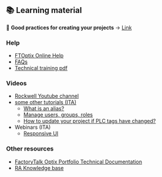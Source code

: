 ## 📚 Learning material

👼 **Good practices for creating your projects** → [Link](https://github.com/FactoryTalk-Optix/NetLogic_CheatSheet/blob/main/pages/good-practices.md)

### Help
  - [FTOptix Online Help](https://www.rockwellautomation.com/en-us/docs/factorytalk-optix/current/contents-ditamap.html)
  - [FAQs](https://rockwellautomation.custhelp.com/app/answers/answer_view/a_id/1141346/loc/en_US)
- [Technical training pdf](https://github.com/massimovar/LearningFTOptix/blob/main/pdf/FTOptix_Technical_training.pdf)

### Videos
  - [Rockwell Youtube channel](https://www.youtube.com/playlist?list=PL3K_BigUXJ1M1-JpRiwIIhzJUbhwtK3yy)
  - [some other tutorials (ITA)](https://www.youtube.com/channel/UCTnVOaqnbAceKqE-8a5ObrA)
    - [What is an alias?](https://youtu.be/BoWB3jcCFg8)
    - [Manage users, groups, roles](https://youtu.be/Ccd0YVDYj4k)
    - [How to update your project if PLC tags have changed?](https://youtu.be/BrhrQNulqSM)
  - Webinars (ITA)
    - [Responsive UI](https://www.youtube.com/watch?v=1fI2JVNK3qY&ab_channel=ASEMS.r.l.)

### Other resources
  - [FactoryTalk Optix Portfolio Technical Documentation](https://www.rockwellautomation.com/en-us/support/documentation/technical/capabilities/optix-portfolio.html)
  - [RA Knowledge base](https://rockwellautomation.custhelp.com/app/home)
